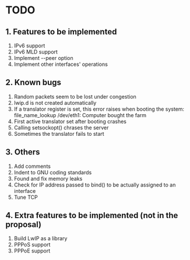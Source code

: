 # TODO

## 1. Features to be implemented

1. IPv6 support
2. IPv6 MLD support
3. Implement --peer option
4. Implement other interfaces' operations

## 2. Known bugs

1. Random packets seem to be lost under congestion
2. lwip.d is not created automatically
3. If a translator register is set, this error raises when booting the system:
    file_name_lookup /dev/eth1: Computer bought the farm
4. First active translator set after booting crashes
5. Calling setsockopt() chrases the server
6. Sometimes the translator fails to start

## 3. Others

1. Add comments
2. Indent to GNU coding standards
3. Found and fix memory leaks
4. Check for IP address passed to bind() to be actually assigned to an interface
5. Tune TCP

## 4. Extra features to be implemented (not in the proposal)

1. Build LwIP as a library
2. PPPoS support
3. PPPoE support

